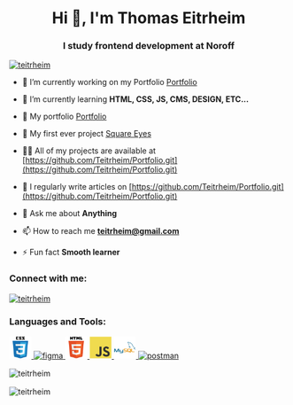 <h1 align="center">Hi 👋, I'm Thomas Eitrheim</h1>
<h3 align="center">I study frontend development at Noroff</h3>

<p align="left"> <a href="https://github.com/ryo-ma/github-profile-trophy"><img src="https://github-profile-trophy.vercel.app/?username=teitrheim" alt="teitrheim" /></a> </p>

- 🔭 I’m currently working on my Portfolio [Portfolio](https://github.com/Teitrheim/Portfolio.git)

- 🌱 I’m currently learning **HTML, CSS, JS, CMS, DESIGN, ETC...**

- 👯 My portfolio [Portfolio](https://github.com/Teitrheim/Portfolio.git)

- 🤝 My first ever project [Square Eyes](https://exquisite-pegasus-a5a0d4.netlify.app/)

- 👨‍💻 All of my projects are available at [https://github.com/Teitrheim/Portfolio.git](https://github.com/Teitrheim/Portfolio.git)

- 📝 I regularly write articles on [https://github.com/Teitrheim/Portfolio.git](https://github.com/Teitrheim/Portfolio.git)

- 💬 Ask me about **Anything**

- 📫 How to reach me **teitrheim@gmail.com**

- ⚡ Fun fact **Smooth learner**

<h3 align="left">Connect with me:</h3>
<p align="left">
<a href="https://linkedin.com/in/teitrheim" target="blank"><img align="center" src="https://raw.githubusercontent.com/rahuldkjain/github-profile-readme-generator/master/src/images/icons/Social/linked-in-alt.svg" alt="teitrheim" height="30" width="40" /></a>
</p>

<h3 align="left">Languages and Tools:</h3>
<p align="left"> <a href="https://www.w3schools.com/css/" target="_blank" rel="noreferrer"> <img src="https://raw.githubusercontent.com/devicons/devicon/master/icons/css3/css3-original-wordmark.svg" alt="css3" width="40" height="40"/> </a> <a href="https://www.figma.com/" target="_blank" rel="noreferrer"> <img src="https://www.vectorlogo.zone/logos/figma/figma-icon.svg" alt="figma" width="40" height="40"/> </a> <a href="https://www.w3.org/html/" target="_blank" rel="noreferrer"> <img src="https://raw.githubusercontent.com/devicons/devicon/master/icons/html5/html5-original-wordmark.svg" alt="html5" width="40" height="40"/> </a> <a href="https://developer.mozilla.org/en-US/docs/Web/JavaScript" target="_blank" rel="noreferrer"> <img src="https://raw.githubusercontent.com/devicons/devicon/master/icons/javascript/javascript-original.svg" alt="javascript" width="40" height="40"/> </a> <a href="https://www.mysql.com/" target="_blank" rel="noreferrer"> <img src="https://raw.githubusercontent.com/devicons/devicon/master/icons/mysql/mysql-original-wordmark.svg" alt="mysql" width="40" height="40"/> </a> <a href="https://postman.com" target="_blank" rel="noreferrer"> <img src="https://www.vectorlogo.zone/logos/getpostman/getpostman-icon.svg" alt="postman" width="40" height="40"/> </a> </p>

<p><img align="center" src="https://github-readme-stats.vercel.app/api/top-langs?username=teitrheim&show_icons=true&locale=en&layout=compact" alt="teitrheim" /></p>

<p><img align="center" src="https://github-readme-streak-stats.herokuapp.com/?user=teitrheim&" alt="teitrheim" /></p>
